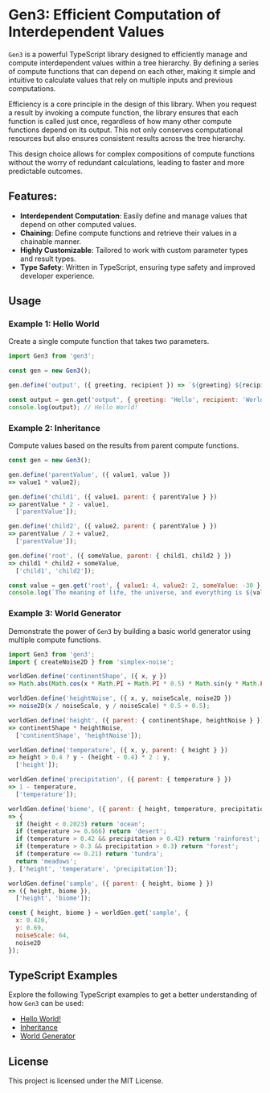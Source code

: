 # Gen3: Efficient Computation of Interdependent Values

`Gen3` is a powerful TypeScript library designed to efficiently manage and compute interdependent values within a tree hierarchy. By defining a series of compute functions that can depend on each other, making it simple and intuitive to calculate values that rely on multiple inputs and previous computations.

Efficiency is a core principle in the design of this library. When you request a result by invoking a compute function, the library ensures that each function is called just once, regardless of how many other compute functions depend on its output. This not only conserves computational resources but also ensures consistent results across the tree hierarchy.

This design choice allows for complex compositions of compute functions without the worry of redundant calculations, leading to faster and more predictable outcomes.

## Features:

- **Interdependent Computation**: Easily define and manage values that depend on other computed values.
- **Chaining**: Define compute functions and retrieve their values in a chainable manner.
- **Highly Customizable**: Tailored to work with custom parameter types and result types.
- **Type Safety**: Written in TypeScript, ensuring type safety and improved developer experience.

## Usage

### Example 1: Hello World

Create a single compute function that takes two parameters.

```js
import Gen3 from 'gen3';

const gen = new Gen3();

gen.define('output', ({ greeting, recipient }) => `${greeting} ${recipient}!`);

const output = gen.get('output', { greeting: 'Hello', recipient: 'World' }); 
console.log(output); // Hello World!
```

### Example 2: Inheritance

Compute values based on the results from parent compute functions.

```js
const gen = new Gen3();

gen.define('parentValue', ({ value1, value })
=> value1 * value2);

gen.define('child1', ({ value1, parent: { parentValue } })
=> parentValue * 2 - value1,
  ['parentValue']);

gen.define('child2', ({ value2, parent: { parentValue } })
=> parentValue / 2 + value2,
  ['parentValue']);

gen.define('root', ({ someValue, parent: { child1, child2 } })
=> child1 * child2 + someValue,
  ['child1', 'child2']);

const value = gen.get('root', { value1: 4, value2: 2, someValue: -30 });
console.log(`The meaning of life, the universe, and everything is ${value}`);
```

### Example 3: World Generator

Demonstrate the power of `Gen3` by building a basic world generator using multiple compute functions.

```js
import Gen3 from 'gen3';
import { createNoise2D } from 'simplex-noise';

worldGen.define('continentShape', ({ x, y })
=> Math.abs(Math.cos(x * Math.PI + Math.PI * 0.5) * Math.sin(y * Math.PI)));

worldGen.define('heightNoise', ({ x, y, noiseScale, noise2D })
=> noise2D(x / noiseScale, y / noiseScale) * 0.5 + 0.5);

worldGen.define('height', ({ parent: { continentShape, heightNoise } })
=> continentShape * heightNoise,
  ['continentShape', 'heightNoise']);

worldGen.define('temperature', ({ x, y, parent: { height } })
=> height > 0.4 ? y - (height - 0.4) * 2 : y,
  ['height']);

worldGen.define('precipitation', ({ parent: { temperature } })
=> 1 - temperature,
  ['temperature']);

worldGen.define('biome', ({ parent: { height, temperature, precipitation } })
=> {
  if (height < 0.2023) return 'ocean';
  if (temperature >= 0.666) return 'desert';
  if (temperature > 0.42 && precipitation > 0.42) return 'rainforest';
  if (temperature > 0.3 && precipitation > 0.3) return 'forest';
  if (temperature <= 0.21) return 'tundra';
  return 'meadows';
}, ['height', 'temperature', 'precipitation']);

worldGen.define('sample', ({ parent: { height, biome } })
=> ({ height, biome }),
  ['height', 'biome']);

const { height, biome } = worldGen.get('sample', {
  x: 0.420,
  y: 0.69,
  noiseScale: 64,
  noise2D
});
```

## TypeScript Examples

Explore the following TypeScript examples to get a better understanding of how `Gen3` can be used:

- [Hello World!](examples/hello-world.ts)
- [Inheritance](examples/inheritance.ts)
- [World Generator](examples/world-generator.ts)

## License

This project is licensed under the MIT License. 
